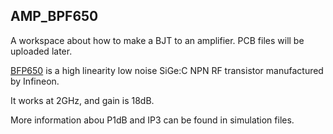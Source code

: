 ## AMP_BPF650
A workspace about how to make a BJT to an amplifier. PCB files will be uploaded later.

[BFP650](https://www.infineon.com/cms/en/product/rf/rf-transistor/high-linearity-rf-transistors/bfp650) is a high linearity low noise SiGe:C NPN RF transistor manufactured by Infineon.

It works at 2GHz, and gain is 18dB. 

More information abou P1dB and IP3 can be found in simulation files.
